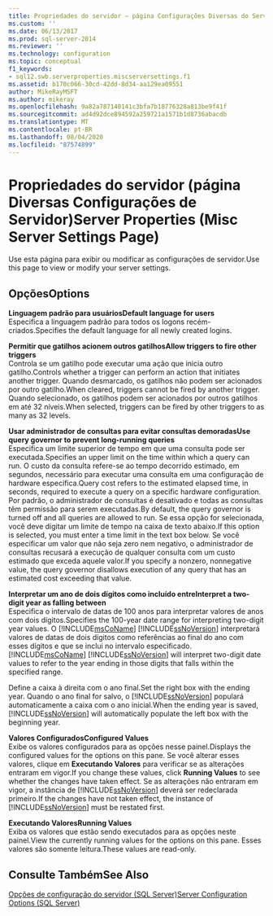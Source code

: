 ```yaml
---
title: Propriedades do servidor – página Configurações Diversas do Servidor | Microsoft Docs
ms.custom: ''
ms.date: 06/13/2017
ms.prod: sql-server-2014
ms.reviewer: ''
ms.technology: configuration
ms.topic: conceptual
f1_keywords:
- sql12.swb.serverproperties.miscserversettings.f1
ms.assetid: b170c066-30cd-42dd-8d34-aa129ea09551
author: MikeRayMSFT
ms.author: mikeray
ms.openlocfilehash: 9a82a787140141c3bfa7b18776328a813be9f41f
ms.sourcegitcommit: ad4d92dce894592a259721a1571b1d8736abacdb
ms.translationtype: MT
ms.contentlocale: pt-BR
ms.lasthandoff: 08/04/2020
ms.locfileid: "87574899"
---
```

# <a name="server-properties-misc-server-settings-page"></a><span data-ttu-id="15c51-102">Propriedades do servidor (página Diversas Configurações de Servidor)</span><span class="sxs-lookup"><span data-stu-id="15c51-102">Server Properties (Misc Server Settings Page)</span></span>
  <span data-ttu-id="15c51-103">Use esta página para exibir ou modificar as configurações de servidor.</span><span class="sxs-lookup"><span data-stu-id="15c51-103">Use this page to view or modify your server settings.</span></span>  
  
## <a name="options"></a><span data-ttu-id="15c51-104">Opções</span><span class="sxs-lookup"><span data-stu-id="15c51-104">Options</span></span>  
 <span data-ttu-id="15c51-105">**Linguagem padrão para usuários**</span><span class="sxs-lookup"><span data-stu-id="15c51-105">**Default language for users**</span></span>  
 <span data-ttu-id="15c51-106">Especifica a linguagem padrão para todos os logons recém-criados.</span><span class="sxs-lookup"><span data-stu-id="15c51-106">Specifies the default language for all newly created logins.</span></span>  
  
 <span data-ttu-id="15c51-107">**Permitir que gatilhos acionem outros gatilhos**</span><span class="sxs-lookup"><span data-stu-id="15c51-107">**Allow triggers to fire other triggers**</span></span>  
 <span data-ttu-id="15c51-108">Controla se um gatilho pode executar uma ação que inicia outro gatilho.</span><span class="sxs-lookup"><span data-stu-id="15c51-108">Controls whether a trigger can perform an action that initiates another trigger.</span></span> <span data-ttu-id="15c51-109">Quando desmarcado, os gatilhos não podem ser acionados por outro gatilho.</span><span class="sxs-lookup"><span data-stu-id="15c51-109">When cleared, triggers cannot be fired by another trigger.</span></span> <span data-ttu-id="15c51-110">Quando selecionado, os gatilhos podem ser acionados por outros gatilhos em até 32 níveis.</span><span class="sxs-lookup"><span data-stu-id="15c51-110">When selected, triggers can be fired by other triggers to as many as 32 levels.</span></span>  
  
 <span data-ttu-id="15c51-111">**Usar administrador de consultas para evitar consultas demoradas**</span><span class="sxs-lookup"><span data-stu-id="15c51-111">**Use query governor to prevent long-running queries**</span></span>  
 <span data-ttu-id="15c51-112">Especifica um limite superior de tempo em que uma consulta pode ser executada.</span><span class="sxs-lookup"><span data-stu-id="15c51-112">Specifies an upper limit on the time within which a query can run.</span></span> <span data-ttu-id="15c51-113">O custo da consulta refere-se ao tempo decorrido estimado, em segundos, necessário para executar uma consulta em uma configuração de hardware específica.</span><span class="sxs-lookup"><span data-stu-id="15c51-113">Query cost refers to the estimated elapsed time, in seconds, required to execute a query on a specific hardware configuration.</span></span> <span data-ttu-id="15c51-114">Por padrão, o administrador de consultas é desativado e todas as consultas têm permissão para serem executadas.</span><span class="sxs-lookup"><span data-stu-id="15c51-114">By default, the query governor is turned off and all queries are allowed to run.</span></span> <span data-ttu-id="15c51-115">Se essa opção for selecionada, você deve digitar um limite de tempo na caixa de texto abaixo.</span><span class="sxs-lookup"><span data-stu-id="15c51-115">If this option is selected, you must enter a time limit in the text box below.</span></span> <span data-ttu-id="15c51-116">Se você especificar um valor que não seja zero nem negativo, o administrador de consultas recusará a execução de qualquer consulta com um custo estimado que exceda aquele valor.</span><span class="sxs-lookup"><span data-stu-id="15c51-116">If you specify a nonzero, nonnegative value, the query governor disallows execution of any query that has an estimated cost exceeding that value.</span></span>  
  
 <span data-ttu-id="15c51-117">**Interpretar um ano de dois dígitos como incluído entre**</span><span class="sxs-lookup"><span data-stu-id="15c51-117">**Interpret a two-digit year as falling between**</span></span>  
 <span data-ttu-id="15c51-118">Especifica o intervalo de datas de 100 anos para interpretar valores de anos com dois dígitos.</span><span class="sxs-lookup"><span data-stu-id="15c51-118">Specifies the 100-year date range for interpreting two-digit year values.</span></span> <span data-ttu-id="15c51-119">O [!INCLUDE[msCoName](../../includes/msconame-md.md)] [!INCLUDE[ssNoVersion](../../includes/ssnoversion-md.md)] interpretará valores de datas de dois dígitos como referências ao final do ano com esses dígitos e que se inclui no intervalo especificado.</span><span class="sxs-lookup"><span data-stu-id="15c51-119">[!INCLUDE[msCoName](../../includes/msconame-md.md)] [!INCLUDE[ssNoVersion](../../includes/ssnoversion-md.md)] will interpret two-digit date values to refer to the year ending in those digits that falls within the specified range.</span></span>  
  
 <span data-ttu-id="15c51-120">Define a caixa à direita com o ano final.</span><span class="sxs-lookup"><span data-stu-id="15c51-120">Set the right box with the ending year.</span></span> <span data-ttu-id="15c51-121">Quando o ano final for salvo, o [!INCLUDE[ssNoVersion](../../includes/ssnoversion-md.md)] populará automaticamente a caixa com o ano inicial.</span><span class="sxs-lookup"><span data-stu-id="15c51-121">When the ending year is saved, [!INCLUDE[ssNoVersion](../../includes/ssnoversion-md.md)] will automatically populate the left box with the beginning year.</span></span>  
  
 <span data-ttu-id="15c51-122">**Valores Configurados**</span><span class="sxs-lookup"><span data-stu-id="15c51-122">**Configured Values**</span></span>  
 <span data-ttu-id="15c51-123">Exibe os valores configurados para as opções nesse painel.</span><span class="sxs-lookup"><span data-stu-id="15c51-123">Displays the configured values for the options on this pane.</span></span> <span data-ttu-id="15c51-124">Se você alterar esses valores, clique em **Executando Valores** para verificar se as alterações entraram em vigor.</span><span class="sxs-lookup"><span data-stu-id="15c51-124">If you change these values, click **Running Values** to see whether the changes have taken effect.</span></span> <span data-ttu-id="15c51-125">Se as alterações não entraram em vigor, a instância de [!INCLUDE[ssNoVersion](../../includes/ssnoversion-md.md)] deverá ser redeclarada primeiro.</span><span class="sxs-lookup"><span data-stu-id="15c51-125">If the changes have not taken effect, the instance of [!INCLUDE[ssNoVersion](../../includes/ssnoversion-md.md)] must be restated first.</span></span>  
  
 <span data-ttu-id="15c51-126">**Executando Valores**</span><span class="sxs-lookup"><span data-stu-id="15c51-126">**Running Values**</span></span>  
 <span data-ttu-id="15c51-127">Exiba os valores que estão sendo executados para as opções neste painel.</span><span class="sxs-lookup"><span data-stu-id="15c51-127">View the currently running values for the options on this pane.</span></span> <span data-ttu-id="15c51-128">Esses valores são somente leitura.</span><span class="sxs-lookup"><span data-stu-id="15c51-128">These values are read-only.</span></span>  
  
## <a name="see-also"></a><span data-ttu-id="15c51-129">Consulte Também</span><span class="sxs-lookup"><span data-stu-id="15c51-129">See Also</span></span>  
 [<span data-ttu-id="15c51-130">Opções de configuração do servidor &#40;SQL Server&#41;</span><span class="sxs-lookup"><span data-stu-id="15c51-130">Server Configuration Options &#40;SQL Server&#41;</span></span>](server-configuration-options-sql-server.md)  
  
  

